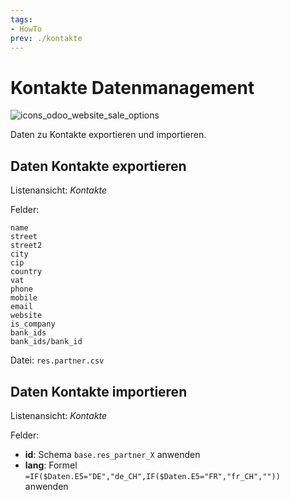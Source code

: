 ```yaml
---
tags:
- HowTo
prev: ./kontakte
---
```

# Kontakte Datenmanagement
![icons_odoo_website_sale_options](assets/icons_odoo_website_sale_options.png)

Daten zu Kontakte exportieren und importieren.

## Daten Kontakte exportieren

Listenansicht: *Kontakte*

Felder:
```
name
street
street2
city
cip
country
vat
phone
mobile
email
website
is_company
bank_ids
bank_ids/bank_id
```
Datei: `res.partner.csv`


## Daten Kontakte importieren

Listenansicht: *Kontakte*

Felder:

* **id**: Schema `base.res_partner_X` anwenden
* **lang**: Formel `=IF($Daten.E5="DE","de_CH",IF($Daten.E5="FR","fr_CH",""))` anwenden
